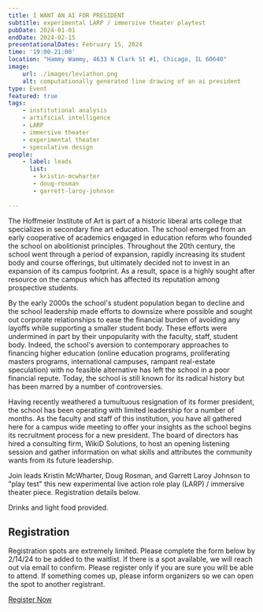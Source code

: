 ```yaml
---
title: I WANT AN AI FOR PRESIDENT
subtitle: experimental LARP / immersive theater playtest 
pubDate: 2024-01-01
endDate: 2024-02-15
presentationalDates: February 15, 2024
time: '19:00-21:00'
location: "Hammy Wammy, 4633 N Clark St #1, Chicago, IL 60640"
image:
    url: ./images/leviathon.png
    alt: computationally generated line drawing of an ai president
type: Event
featured: true
tags:
    - institutional analysis
    - artificial intelligence
    - LARP
    - immersive theater
    - experimental theater
    - speculative design
people:
    - label: leads
      list: 
       - kristin-mcwharter
       - doug-rosman 
       - garrett-laroy-johnson 
    
---
```


The Hoffmeier Institute of Art is part of a historic liberal arts college that specializes in secondary fine art education. The school emerged from an early cooperative of academics engaged in education reform who founded the school on abolitionist principles. Throughout the 20th century, the school went through a period of expansion, rapidly increasing its student body and course offerings, but ultimately decided not to invest in an expansion of its campus footprint. As a result, space is a highly sought after resource on the campus which has affected its reputation among prospective students.

By the early 2000s the school's student population began to decline and the school leadership made efforts to downsize where possible and sought out corporate relationships to ease the financial burden of avoiding any layoffs while supporting a smaller student body. These efforts were undermined in part by their unpopularity with the faculty, staff, student body. Indeed, the school's aversion to contemporary approaches to financing higher education (online education programs, proliferating masters programs, international campuses, rampant real-estate speculation) with no feasible alternative has left the school in a poor financial repute. Today, the school is still known for its radical history but has been marred by a number of controversies.

Having recently weathered a tumultuous resignation of its former president, the school has been operating with limited leadership for a number of months. As the faculty and staff of this institution, you have all gathered here for a campus wide meeting to offer your insights as the school begins its recruitment process for a new president. The board of directors has hired a consulting firm, WikiD Solutions, to host an opening listening session and gather information on what skills and attributes the community wants from its future leadership.

Join leads Kristin McWharter, Doug Rosman, and Garrett Laroy Johnson to "play test" this new experimental live action role play (LARP) / immersive theater piece. Registration details below.

Drinks and light food provided.

## Registration

Registration spots are extremely limited. Please complete the form below by 2/14/24 to be added to the waitlist. If there is a spot available, we will reach out via email to confirm. Please register only if you are sure you will be able to attend. If something comes up, please inform organizers so we can open the spot to another registrant.

[Register Now](https://forms.gle/x6wCaD6rSp1gWMAw7)
